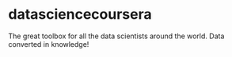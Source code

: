 # datasciencecoursera
The great toolbox for all the data scientists around the world. Data converted in knowledge!
